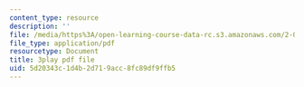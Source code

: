 ```yaml
---
content_type: resource
description: ''
file: /media/https%3A/open-learning-course-data-rc.s3.amazonaws.com/2-003sc-engineering-dynamics-fall-2011/5d20343c1d4b2d719acc8fc89df9ffb5_Ze5nqLIYUMc.pdf
file_type: application/pdf
resourcetype: Document
title: 3play pdf file
uid: 5d20343c-1d4b-2d71-9acc-8fc89df9ffb5
---
```

